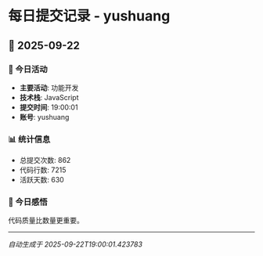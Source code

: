 # 每日提交记录 - yushuang

## 📅 2025-09-22

### 🎯 今日活动
- **主要活动**: 功能开发
- **技术栈**: JavaScript
- **提交时间**: 19:00:01
- **账号**: yushuang

### 📊 统计信息
- 总提交次数: 862
- 代码行数: 7215
- 活跃天数: 630

### 💭 今日感悟
代码质量比数量更重要。

---
*自动生成于 2025-09-22T19:00:01.423783*
